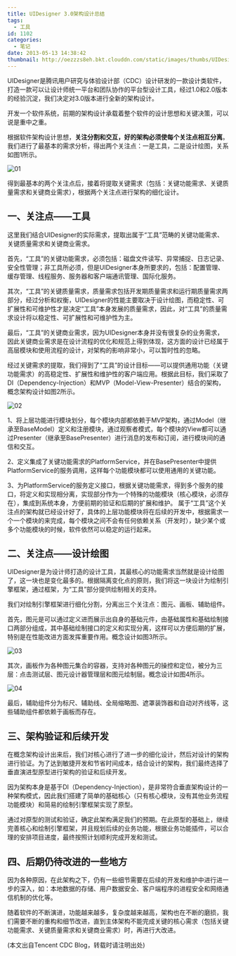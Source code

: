 ```yaml
---
title: UIDesigner 3.0架构设计总结
tags:
  - 工具
id: 1102
categories:
  - 笔记
date: 2013-05-13 14:38:42
thumbnail: http://oezzzs8eh.bkt.clouddn.com/static/images/thumbs/UIDesigner.jpg?imageView2/1/w/345/h/163
---
```


UIDesigner是腾讯用户研究与体验设计部（CDC）设计研发的一款设计类软件，打造一款可以让设计师统一平台和团队协作的平台型设计工具，经过1.0和2.0版本的经验沉淀，我们决定对3.0版本进行全新的架构设计。

开发一个软件系统，前期的架构设计承载着整个软件的设计思想和关键决策，可以说是重中之重。<!--more-->

根据软件架构设计思想，**关注分割和交互，好的架构必须使每个关注点相互分离**。我们进行了最基本的需求分析，得出两个关注点：一是工具，二是设计绘图，关系如图1所示。

![01](http://cdc.tencent.com/wp-content/uploads/2013/04/011.jpg)

得到最基本的两个关注点后，接着将提取关键需求（包括：关键功能需求、关键质量需求和关键商业需求），根据两个关注点进行架构的细化设计。

## 一、关注点——工具

这里我们结合UIDesigner的实际需求，提取出属于“工具”范畴的关键功能需求、关键质量需求和关键商业需求。

首先，“工具”的关键功能需求，必须包括：磁盘文件读写、异常捕捉、日志记录、安全性管理；非工具所必须，但是UIDesigner本身所要求的，包括：配置管理、缓存管理、线程服务、服务器和客户端通讯管理、国际化服务。

其次，“工具”的关键质量需求，质量需求包括开发期质量需求和运行期质量需求两部分，经过分析和权衡，UIDesigner的性能主要取决于设计绘图，而稳定性、可扩展性和可维护性才是决定“工具”本身发展的质量需求，因此，对“工具”的质量需求设计将以稳定性、可扩展性和可维护性为主。

最后，“工具”的关键商业需求，因为UIDesigner本身并没有很复杂的业务需求，因此关键商业需求是在设计流程的优化和规范上得到体现，这方面的设计已经属于高层模块和使用流程的设计，对架构的影响非常小，可以暂时性的忽略。

经过关键需求的提取，我们得到了“工具”的设计目标——可以提供通用功能（关键功能需求）的高稳定性、扩展性和维护性的客户端应用。根据此目标，我们采取了DI（Dependency-Injection）和MVP（Model-View-Presenter）结合的架构，概念架构设计如图2所示。

![02](http://cdc.tencent.com/wp-content/uploads/2013/04/021.jpg)

1、将上层功能进行模块划分，每个模块内部都依赖于MVP架构，通过Model（继承至BaseModel）定义和注册模块，通过观察者模式，每个模块的View都可以通过Presenter（继承至BasePresenter）进行消息的发布和订阅，进行模块间的通信和交互。

2、定义集成了关键功能需求的PlatformService，并在BasePresenter中提供PlatformService的服务调用，这样每个功能模块都可以使用通用的关键功能。

3、为PlatformService的服务定义接口，根据关键功能需求，得到多个服务的接口，将定义和实现相分离，实现部分作为一个特殊的功能模块（核心模块，必须存在），集成到系统本身，方便前期的验证和后期的扩展和维护。 属于“工具”这个关注点的架构就已经设计好了，具体的上层功能模块将在后续的开发中，根据需求一个一个模块的来完成，每个模块之间不会有任何依赖关系（开发时），缺少某个或多个功能模块的时候，软件依然可以稳定的运行起来。

## 二、关注点——设计绘图

UIDesigner是为设计师打造的设计工具，其最核心的功能需求当然就是设计绘图了，这一块也是变化最多的。根据隔离变化点的原则，我们将这一块设计为绘制引擎框架，通过框架，为“工具”部分提供绘制相关的支持。

我们对绘制引擎框架进行细化分割，分离出三个关注点：图元、画板、辅助组件。

首先，图元是可以通过定义进而展示出自身的基础元件，由基础属性和基础绘制接口两部分组成，其中基础绘制接口的定义和实现分离，这样可以方便后期的扩展，特别是在性能改进方面发挥重要作用。概念设计如图3所示。

![03](http://cdc.tencent.com/wp-content/uploads/2013/04/031.jpg)

其次，画板作为各种图元集合的容器，支持对各种图元的操控和定位，被分为三层：点击测试层、图元设计器管理层和图元绘制层。概念设计如图4所示。

![04](http://cdc.tencent.com/wp-content/uploads/2013/04/041.jpg)

最后，辅助组件分为标尺、辅助线、全局缩略图、遮罩装饰器和自动对齐线等，这些辅助组件都依赖于画板而存在。

## 三、架构验证和后续开发

在概念架构设计出来后，我们对核心进行了进一步的细化设计，然后对设计的架构进行验证。为了达到敏捷开发和节省时间成本，结合设计的架构，我们最终选择了垂直演进型原型进行架构的验证和后续开发。

因为架构本身是基于DI（Dependency-Injection），是非常符合垂直架构设计的一种架构模式，因此我们搭建了简单的基础核心（只有核心模块，没有其他业务流程功能模块）和简易的绘制引擎框架实现了原型。

通过对原型的测试和验证，确定此架构满足我们的预期。在此原型的基础上，继续完善核心和绘制引擎框架，并且规划后续的业务功能，根据业务功能插件，可以合理的安排项目进度，最终按照计划顺利完成开发和测试。

## 四、后期仍待改进的一些地方

因为各种原因，在此架构之下，仍有一些细节需要在后续的开发和维护中进行进一步的深入，如：本地数据的存储、用户数据安全、客户端程序的进程安全和网络通信机制的优化等。

随着软件的不断演进，功能越来越多，复杂度越来越高，架构也在不断的磨损，我们需要不断的重构和细节改进，直到主体架构不能完成关键的核心需求（包括关键功能需求、关键质量需求和关键商业需求）时，再进行大改进。

(本文出自Tencent CDC Blog，转载时请注明出处)